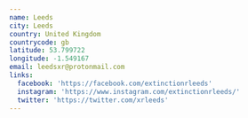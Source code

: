 ```yaml
---
name: Leeds
city: Leeds
country: United Kingdom
countrycode: gb
latitude: 53.799722
longitude: -1.549167
email: leedsxr@protonmail.com
links:
  facebook: 'https://facebook.com/extinctionrleeds'
  instagram: 'https://www.instagram.com/extinctionrleeds/'
  twitter: 'https://twitter.com/xrleeds'
---
```



